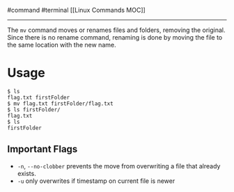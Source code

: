 #command #terminal 
[[Linux Commands MOC]]
- - - 

The `mv` command moves or renames files and folders, removing the original. Since there is no rename command, renaming is done by moving the file to the same location with the new name.

# Usage

```shell
$ ls
flag.txt firstFolder
$ mv flag.txt firstFolder/flag.txt
$ ls firstFolder/
flag.txt
$ ls
firstFolder
```

## Important Flags

- `-n`, `--no-clobber` prevents the move from overwriting a file that already exists.
- `-u` only overwrites if timestamp on current file is newer

